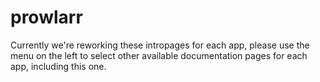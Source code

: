# prowlarr

Currently we're reworking these intropages for each app, please use the menu on the left to select other available documentation pages for each app, including this one.
